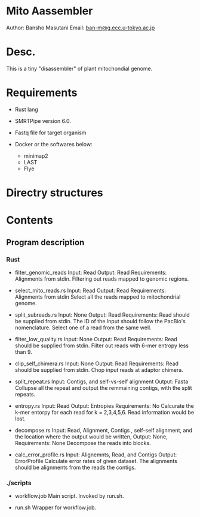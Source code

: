 # Mito Aassembler

Author: Bansho Masutani
Email: ban-m@g.ecc.u-tokyo.ac.jp

# Desc.

This is a tiny "disassembler" of plant mitochondial genome.

# Requirements

- Rust lang
- SMRTPipe version 6.0.
- Fastq file for target organism

- Docker or the softwares below:
  - minimap2
  - LAST
  - Flye


# Directry structures


# Contents

## Program description

### Rust

- filter_genomic_reads
Input: Read<Fasta>
Output: Read<Fasta>
Requirements: Alignments<Paf> from stdin.
Filtering out reads mapped to genomic regions.

- select_mito_reads.rs
Input: Read<Fasta>
Output: Read<Fasta>
Requirements: Alignments<PAF> from stdin
Select all the reads mapped to mitochondrial genome.

- split_subreads.rs
Input: None
Output: Read<Fasta>
Requirements: Read<Fasta> should be supplied from stdin. The ID of the Input should follow the PacBio's nomenclature.
Select one of a read from the same well.

- filter_low_quality.rs
Input: None
Output: Read<Fasta>
Requirements: Read<Fasta> should be supplied from stdin.
Filter out reads with 6-mer entropy less than 9.

- clip_self_chimera.rs
Input: None
Output: Read<Fasta>
Requirements: Read<Fasta> should be supplied from stdin.
Chop input reads at adaptor chimera.

- split_repeat.rs
Input: Contigs<Fasta>, and self-vs-self alignment<LastTAB>
Output: Fasta
Collupse all the repeat and output the remmaining contigs, with the split repeats.

- entropy.rs
Input: Read<Fasta>
Output: Entropies<TSV>
Requirements: No
Calcurate the k-mer entorpy for each read for k = 2,3,4,5,6. Read information would be lost.

- decompose.rs
Input: Read<Fasta>, Alignment<LASTTAB>, Contigs<Fasta> , self-self alignment<LastTAB>, and the location where the output would be written<Path>,
Output: None,
Requirements: None
Decompose the reads into blocks.

- calc_error_profile.rs
Input: Alignemnts<LASTTAB>, Read<Fasta>, and Contigs<Fasta>
Output: ErrorProfile<TXT>
Calculate error rates of given dataset. The alignments should be alignments from the reads the contigs.

### ./scripts

- workflow.job
Main script. Invoked by run.sh.

- run.sh
Wrapper for workflow.job.